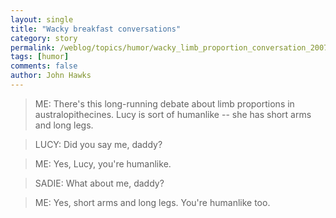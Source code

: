 ```yaml
---
layout: single 
title: "Wacky breakfast conversations" 
category: story
permalink: /weblog/topics/humor/wacky_limb_proportion_conversation_2007.html
tags: [humor] 
comments: false 
author: John Hawks 
---
```



<blockquote>ME: There's this long-running debate about limb proportions in australopithecines. Lucy is sort of humanlike -- she has short arms and long legs. </blockquote>

<blockquote>LUCY: Did you say me, daddy? </blockquote>

<blockquote>ME: Yes, Lucy, you're humanlike. </blockquote>

<blockquote>SADIE: What about me, daddy? </blockquote>

<blockquote>ME: Yes, short arms and long legs. You're humanlike too. </blockquote>

